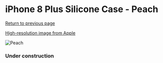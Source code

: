 # iPhone 8 Plus Silicone Case - Peach

[Return to previous page](/iphone_7)

[High-resolution image from Apple](https://store.storeimages.cdn-apple.com/8756/as-images.apple.com/is/MRR82?wid=4500&hei=4500&fmt=png)

<div style="width: 384px"><img src="/everysource/MRR82.png" alt="Peach"></div>

### Under construction
